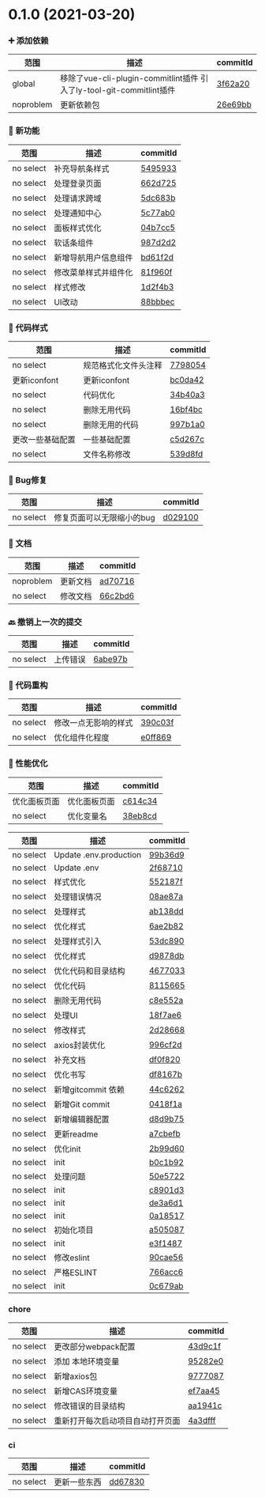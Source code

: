 # 0.1.0 (2021-03-20)

### ➕ 添加依赖
范围|描述|commitId
--|--|--
|  global | 移除了vue-cli-plugin-commitlint插件  引入了ly-tool-git-commitlint插件 | [3f62a20](http://192.168.200.205/qianduan/components/vue_init_cli/commits/3f62a20)|
|  noproblem | 更新依赖包 | [26e69bb](http://192.168.200.205/qianduan/components/vue_init_cli/commits/26e69bb)|


### 🌟 新功能
范围|描述|commitId
--|--|--
|  no select | 补充导航条样式 | [5495933](http://192.168.200.205/qianduan/components/vue_init_cli/commits/5495933)|
|  no select | 处理登录页面 | [662d725](http://192.168.200.205/qianduan/components/vue_init_cli/commits/662d725)|
|  no select | 处理请求跨域 | [5dc683b](http://192.168.200.205/qianduan/components/vue_init_cli/commits/5dc683b)|
|  no select | 处理通知中心 | [5c77ab0](http://192.168.200.205/qianduan/components/vue_init_cli/commits/5c77ab0)|
|  no select | 面板样式优化 | [04b7cc5](http://192.168.200.205/qianduan/components/vue_init_cli/commits/04b7cc5)|
|  no select | 软话条组件 | [987d2d2](http://192.168.200.205/qianduan/components/vue_init_cli/commits/987d2d2)|
|  no select | 新增导航用户信息组件 | [bd61f2d](http://192.168.200.205/qianduan/components/vue_init_cli/commits/bd61f2d)|
|  no select | 修改菜单样式并组件化 | [81f960f](http://192.168.200.205/qianduan/components/vue_init_cli/commits/81f960f)|
|  no select | 样式修改 | [1d2f4b3](http://192.168.200.205/qianduan/components/vue_init_cli/commits/1d2f4b3)|
|  no select | UI改动 | [88bbbec](http://192.168.200.205/qianduan/components/vue_init_cli/commits/88bbbec)|


### 🎨 代码样式
范围|描述|commitId
--|--|--
|  no select | 规范格式化文件头注释 | [7798054](http://192.168.200.205/qianduan/components/vue_init_cli/commits/7798054)|
|  更新iconfont | 更新iconfont | [bc0da42](http://192.168.200.205/qianduan/components/vue_init_cli/commits/bc0da42)|
|  no select | 代码优化 | [34b40a3](http://192.168.200.205/qianduan/components/vue_init_cli/commits/34b40a3)|
|  no select | 删除无用代码 | [16bf4bc](http://192.168.200.205/qianduan/components/vue_init_cli/commits/16bf4bc)|
|  no select | 删除无用的代码 | [997b1a0](http://192.168.200.205/qianduan/components/vue_init_cli/commits/997b1a0)|
|  更改一些基础配置 | 一些基础配置 | [c5d267c](http://192.168.200.205/qianduan/components/vue_init_cli/commits/c5d267c)|
|  no select | 文件名称修改 | [539d8fd](http://192.168.200.205/qianduan/components/vue_init_cli/commits/539d8fd)|


### 🐛 Bug修复
范围|描述|commitId
--|--|--
|  no select | 修复页面可以无限缩小的bug | [d029100](http://192.168.200.205/qianduan/components/vue_init_cli/commits/d029100)|


### 📝 文档
范围|描述|commitId
--|--|--
|  noproblem | 更新文档 | [ad70716](http://192.168.200.205/qianduan/components/vue_init_cli/commits/ad70716)|
|  no select | 修改文档 | [66c2bd6](http://192.168.200.205/qianduan/components/vue_init_cli/commits/66c2bd6)|


### 🔙 撤销上一次的提交
范围|描述|commitId
--|--|--
|  no select | 上传错误 | [6abe97b](http://192.168.200.205/qianduan/components/vue_init_cli/commits/6abe97b)|


### 🔨 代码重构
范围|描述|commitId
--|--|--
|  no select | 修改一点无影响的样式 | [390c03f](http://192.168.200.205/qianduan/components/vue_init_cli/commits/390c03f)|
|  no select | 优化组件化程度 | [e0ff869](http://192.168.200.205/qianduan/components/vue_init_cli/commits/e0ff869)|


### 🚀 性能优化
范围|描述|commitId
--|--|--
|  优化面板页面 | 优化面板页面 | [c614c34](http://192.168.200.205/qianduan/components/vue_init_cli/commits/c614c34)|
|  no select | 优化变量名 | [38eb8cd](http://192.168.200.205/qianduan/components/vue_init_cli/commits/38eb8cd)|


范围|描述|commitId
--|--|--
|  no select | Update .env.production | [99b36d9](http://192.168.200.205/qianduan/components/vue_init_cli/commits/99b36d9)|
|  no select | Update .env | [2f68710](http://192.168.200.205/qianduan/components/vue_init_cli/commits/2f68710)|
|  no select | 样式优化 | [552187f](http://192.168.200.205/qianduan/components/vue_init_cli/commits/552187f)|
|  no select | 处理错误情况 | [08ae87a](http://192.168.200.205/qianduan/components/vue_init_cli/commits/08ae87a)|
|  no select | 处理样式 | [ab138dd](http://192.168.200.205/qianduan/components/vue_init_cli/commits/ab138dd)|
|  no select | 优化样式 | [6ae2b82](http://192.168.200.205/qianduan/components/vue_init_cli/commits/6ae2b82)|
|  no select | 处理样式引入 | [53dc890](http://192.168.200.205/qianduan/components/vue_init_cli/commits/53dc890)|
|  no select | 优化样式 | [d9878db](http://192.168.200.205/qianduan/components/vue_init_cli/commits/d9878db)|
|  no select | 优化代码和目录结构 | [4677033](http://192.168.200.205/qianduan/components/vue_init_cli/commits/4677033)|
|  no select | 优化代码 | [8115665](http://192.168.200.205/qianduan/components/vue_init_cli/commits/8115665)|
|  no select | 删除无用代码 | [c8e552a](http://192.168.200.205/qianduan/components/vue_init_cli/commits/c8e552a)|
|  no select | 处理UI | [18f7ae6](http://192.168.200.205/qianduan/components/vue_init_cli/commits/18f7ae6)|
|  no select | 修改样式 | [2d28668](http://192.168.200.205/qianduan/components/vue_init_cli/commits/2d28668)|
|  no select | axios封装优化 | [996cf2d](http://192.168.200.205/qianduan/components/vue_init_cli/commits/996cf2d)|
|  no select | 补充文档 | [df0f820](http://192.168.200.205/qianduan/components/vue_init_cli/commits/df0f820)|
|  no select | 优化书写 | [df8167b](http://192.168.200.205/qianduan/components/vue_init_cli/commits/df8167b)|
|  no select | 新增gitcommit 依赖 | [44c6262](http://192.168.200.205/qianduan/components/vue_init_cli/commits/44c6262)|
|  no select | 新增Git commit | [0418f1a](http://192.168.200.205/qianduan/components/vue_init_cli/commits/0418f1a)|
|  no select | 新增编辑器配置 | [d8d9b75](http://192.168.200.205/qianduan/components/vue_init_cli/commits/d8d9b75)|
|  no select | 更新readme | [a7cbefb](http://192.168.200.205/qianduan/components/vue_init_cli/commits/a7cbefb)|
|  no select | 优化init | [2b99d60](http://192.168.200.205/qianduan/components/vue_init_cli/commits/2b99d60)|
|  no select | init | [b0c1b92](http://192.168.200.205/qianduan/components/vue_init_cli/commits/b0c1b92)|
|  no select | 处理问题 | [50e5722](http://192.168.200.205/qianduan/components/vue_init_cli/commits/50e5722)|
|  no select | init | [c8901d3](http://192.168.200.205/qianduan/components/vue_init_cli/commits/c8901d3)|
|  no select | init | [de3a6d1](http://192.168.200.205/qianduan/components/vue_init_cli/commits/de3a6d1)|
|  no select | init | [0a18517](http://192.168.200.205/qianduan/components/vue_init_cli/commits/0a18517)|
|  no select | 初始化项目 | [a505087](http://192.168.200.205/qianduan/components/vue_init_cli/commits/a505087)|
|  no select | init | [e3f1487](http://192.168.200.205/qianduan/components/vue_init_cli/commits/e3f1487)|
|  no select | 修改eslint | [90cae56](http://192.168.200.205/qianduan/components/vue_init_cli/commits/90cae56)|
|  no select | 严格ESLINT | [766acc6](http://192.168.200.205/qianduan/components/vue_init_cli/commits/766acc6)|
|  no select | init | [0c679ab](http://192.168.200.205/qianduan/components/vue_init_cli/commits/0c679ab)|


### chore
范围|描述|commitId
--|--|--
|  no select | 更改部分webpack配置 | [43d9c1f](http://192.168.200.205/qianduan/components/vue_init_cli/commits/43d9c1f)|
|  no select | 添加 本地环境变量 | [95282e0](http://192.168.200.205/qianduan/components/vue_init_cli/commits/95282e0)|
|  no select | 新增axios包 | [9777087](http://192.168.200.205/qianduan/components/vue_init_cli/commits/9777087)|
|  no select | 新增CAS环境变量 | [ef7aa45](http://192.168.200.205/qianduan/components/vue_init_cli/commits/ef7aa45)|
|  no select | 修改错误的目录结构 | [aa1941c](http://192.168.200.205/qianduan/components/vue_init_cli/commits/aa1941c)|
|  no select | 重新打开每次启动项目自动打开页面 | [4a3dfff](http://192.168.200.205/qianduan/components/vue_init_cli/commits/4a3dfff)|


### ci
范围|描述|commitId
--|--|--
|  no select | 更新一些东西 | [dd67830](http://192.168.200.205/qianduan/components/vue_init_cli/commits/dd67830)|

